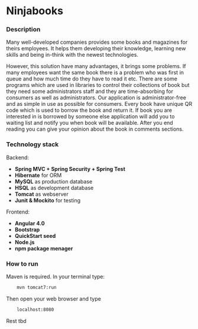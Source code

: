 # Ninjabooks

### Description
Many well-developed companies provides some books and magazines for theirs employees. It helps them developing their knowledge, learning new skills and being in-think with the newest technologies.

However, this solution have many advantages, it brings some problems. If many employees want the same book there is a problem who was first in queue and how much time do they have to read it etc.
There are some programs which are used in libraries to control their collections of book but they need some administrators staff  and they are time-absorbing for consumers as well as administrators.
Our application is administrator-free and as simple in use as possible for consumers. Every book have unique QR code which is used to borrow the book and return it. If book you are interested in is
borrowed by someone else application will add you to waiting list and notify you when book will be available. After you end reading you can give your opinion about the book in comments sections.

### Technology stack
Backend:
* __Spring MVC + Spring Security + Spring Test__
* __Hibernate__ for ORM
* __MySQL__ as production database
* __HSQL__ as development database
* __Tomcat__ as webserver
* __Junit & Mockito__ for testing

Frontend:
* __Angular 4.0__
* __Bootstrap__
* __QuickStart seed__
* __Node.js__
* __npm package menager__

### How to run
Maven is required. In your terminal type:
```bash
    mvn tomcat7:run
```

Then open your web browser and type
```bash
    localhost:8080
```

Rest tbd
